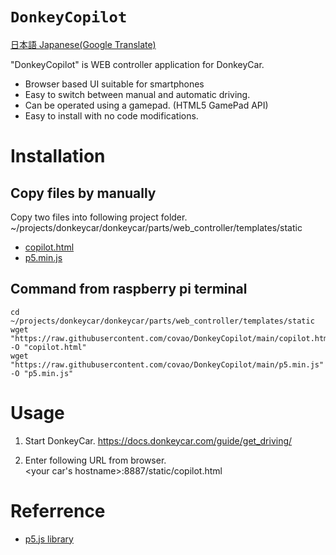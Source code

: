 # <code>DonkeyCopilot</code>
[日本語 Japanese(Google Translate)](https://github-com.translate.goog/covao/DonkeyCopilot/blob/main/README.md?_x_tr_sl=en&_x_tr_tl=ja&_x_tr_hl=ja&_x_tr_pto=wapp)

"DonkeyCopilot" is WEB controller application for DonkeyCar. 
- Browser based UI suitable for smartphones
- Easy to switch between manual and automatic driving.
- Can be operated using a gamepad. (HTML5 GamePad API)
- Easy to install with no code modifications.

# Installation
## Copy files by manually
Copy two files into following project folder.  
~/projects/donkeycar/donkeycar/parts/web_controller/templates/static
- [copilot.html](https://github.com/covao/DonkeyCopilot/blob/main/copilot.html)
- [p5.min.js](https://github.com/covao/DonkeyCopilot/blob/main/p5.min.js)

## Command from raspberry pi terminal
```
cd ~/projects/donkeycar/donkeycar/parts/web_controller/templates/static
wget "https://raw.githubusercontent.com/covao/DonkeyCopilot/main/copilot.html"  -O "copilot.html"
wget "https://raw.githubusercontent.com/covao/DonkeyCopilot/main/p5.min.js"  -O "p5.min.js"

```


# Usage
1. Start DonkeyCar.
https://docs.donkeycar.com/guide/get_driving/

2. Enter following URL from browser.  
<your car's hostname>:8887/static/copilot.html

# Referrence 
- [p5.js library](https://p5js.org/download/)
